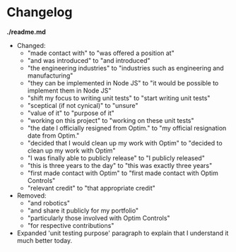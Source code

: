 # Changelog

**./readme.md**
* Changed:
	* "made contact with" to "was offered a position at"
	* "and was introduced" to "and introduced"
	* "the engineering industries" to "industries such as engineering and manufacturing"
	* "they can be implemented in Node JS" to "it would be possible to implement them in Node JS"
	* "shift my focus to writing unit tests" to "start writing unit tests"
	* "sceptical (if not cynical)" to "unsure"
	* "value of it" to "purpose of it"
	* "working on this project" to "working on these unit tests"
	* "the date I officially resigned from Optim." to "my official resignation date from Optim."
	* "decided that I would clean up my work with Optim" to "decided to clean up my work with Optim"
	* "I was finally able to publicly release" to "I publicly released"
	* "this is three years to the day" to "this was exactly three years"
	* "first made contact with Optim" to "first made contact with Optim Controls"
	* "relevant credit" to "that appropriate credit"
* Removed:
	* "and robotics"
	* "and share it publicly for my portfolio"
	* "particularly those involved with Optim Controls"
	* "for respective contributions"
* Expanded 'unit testing purpose' paragraph to explain that I understand it much better today.